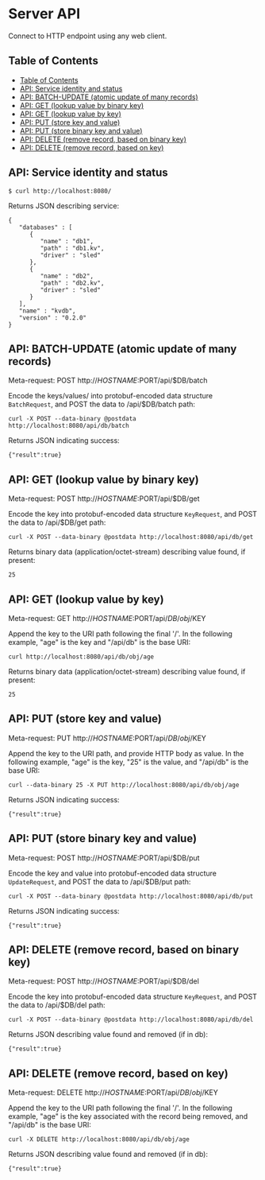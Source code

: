 
# Server API

Connect to HTTP endpoint using any web client.

## Table of Contents

* [Table of Contents](#table-of-contents)
* [API: Service identity and status](#api-service-identity-and-status)
* [API: BATCH-UPDATE (atomic update of many records)](#api-batch-update-atomic-update-of-many-records)
* [API: GET (lookup value by binary key)](#api-get-lookup-value-by-binary-key)
* [API: GET (lookup value by key)](#api-get-lookup-value-by-key)
* [API: PUT (store key and value)](#api-put-store-key-and-value)
* [API: PUT (store binary key and value)](#api-put-store-binary-key-and-value)
* [API: DELETE (remove record, based on binary key)](#api-delete-remove-record-based-on-binary-key)
* [API: DELETE (remove record, based on key)](#api-delete-remove-record-based-on-key)

## API: Service identity and status

```
$ curl http://localhost:8080/
```

Returns JSON describing service:
```
{
   "databases" : [
      {
         "name" : "db1",
         "path" : "db1.kv",
         "driver" : "sled"
      },
      {
         "name" : "db2",
         "path" : "db2.kv",
         "driver" : "sled"
      }
   ],
   "name" : "kvdb",
   "version" : "0.2.0"
}
```

## API: BATCH-UPDATE (atomic update of many records)

Meta-request: POST http://$HOSTNAME:$PORT/api/$DB/batch

Encode the keys/values/ into protobuf-encoded
data structure `BatchRequest`, and POST the data to /api/$DB/batch path:
```
curl -X POST --data-binary @postdata http://localhost:8080/api/db/batch
```

Returns JSON indicating success:
```
{"result":true}
```

## API: GET (lookup value by binary key)

Meta-request: POST http://$HOSTNAME:$PORT/api/$DB/get

Encode the key into protobuf-encoded
data structure `KeyRequest`, and POST the data to /api/$DB/get path:
```
curl -X POST --data-binary @postdata http://localhost:8080/api/db/get
```

Returns binary data (application/octet-stream) describing value found,
if present:
```
25
```

## API: GET (lookup value by key)

Meta-request: GET http://$HOSTNAME:$PORT/api/$DB/obj/$KEY

Append the key to the URI path following the final '/'.  In the
following example, "age" is the key and "/api/db" is the base URI:
```
curl http://localhost:8080/api/db/obj/age
```

Returns binary data (application/octet-stream) describing value found,
if present:
```
25
```

## API: PUT (store key and value)

Meta-request: PUT http://$HOSTNAME:$PORT/api/$DB/obj/$KEY

Append the key to the URI path, and provide HTTP body as value.  In the
following example, "age" is the key, "25" is the value,
and "/api/db" is the base URI:
```
curl --data-binary 25 -X PUT http://localhost:8080/api/db/obj/age
```

Returns JSON indicating success:
```
{"result":true}
```

## API: PUT (store binary key and value)

Meta-request: POST http://$HOSTNAME:$PORT/api/$DB/put

Encode the key and value into protobuf-encoded
data structure `UpdateRequest`, and POST the data to /api/$DB/put path:
```
curl -X POST --data-binary @postdata http://localhost:8080/api/db/put
```

Returns JSON indicating success:
```
{"result":true}
```

## API: DELETE (remove record, based on binary key)

Meta-request: POST http://$HOSTNAME:$PORT/api/$DB/del

Encode the key into protobuf-encoded
data structure `KeyRequest`, and POST the data to /api/$DB/del path:
```
curl -X POST --data-binary @postdata http://localhost:8080/api/db/del
```

Returns JSON describing value found and removed (if in db):
```
{"result":true}
```

## API: DELETE (remove record, based on key)

Meta-request: DELETE http://$HOSTNAME:$PORT/api/$DB/obj/$KEY

Append the key to the URI path following the final '/'.  In the
following example, "age" is the key associated with the record
being removed, and "/api/db" is the base URI:
```
curl -X DELETE http://localhost:8080/api/db/obj/age
```

Returns JSON describing value found and removed (if in db):
```
{"result":true}
```

